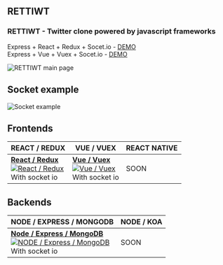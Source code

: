 ## RETTIWT
### **RETTIWT** - Twitter clone powered by javascript frameworks

Express + React + Redux + Socet.io - [DEMO](https://rettiwt-express-react-redux.herokuapp.com/ 'DEMO')<br  />
Express + Vue + Vuex + Socet.io - [DEMO](https://rettiwt-express-vue-vuex.herokuapp.com/ 'DEMO')

![RETTIWT main page](https://github.com/uliaaan/rettiwt/blob/master/images/main.png?raw=true)

## Socket example
![Socket example](https://github.com/uliaaan/rettiwt/blob/master/images/socket-example.gif)

## Frontends

| REACT / REDUX | VUE / VUEX | REACT NATIVE |
|-------------- | ---- | ------------ |
| [**React / Redux**<br/> ![React / Redux](https://github.com/uliaaan/rettiwt/blob/master/images/react-redux.png?raw=true) ](https://github.com/uliaaan/rettiwt/tree/master/react-redux)<br  /> With socket io |  [**Vue / Vuex**<br/> ![Vue / Vuex](https://github.com/uliaaan/rettiwt/blob/master/images/vue-vuex.png?raw=true) ](https://github.com/uliaaan/rettiwt/tree/master/vue-vuex)<br  /> With socket io | SOON |

## Backends

| NODE / EXPRESS / MONGODB | NODE / KOA |
|--------------- | ---------- |
| [**Node / Express / MongoDB**<br/> ![NODE / Express / MongoDB](https://github.com/uliaaan/rettiwt/blob/master/images/node-express.png?raw=true) ](https://github.com/uliaaan/rettiwt/tree/master/express)<br  /> With socket io | SOON |
